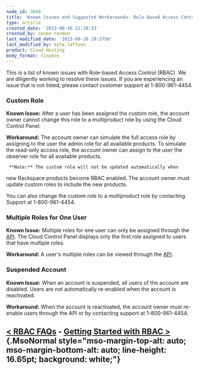 ```yaml
---
node_id: 3648
title: 'Known Issues and Suggested Workarounds: Role-Based Access Control (RBAC)'
type: article
created_date: '2013-08-16 21:20:33'
created_by: renee.rendon
last_modified_date: '2013-09-26 19:3758'
last_modified_by: kyle.laffoon
product: Cloud Hosting
body_format: tinymce
---
```


This is a list of known issues with Role-based Access Control (RBAC). We
are diligently working to resolve these issues. If you are experiencing
an issue that is not listed, please contact customer support at
1-800-961-4454.

### Custom Role 

**Known Issue:** After a user has been assigned the custom role, the
account owner cannot change this role to a multiproduct role by using
the Cloud Control Panel. 

**Workaround:** The account owner can simulate the full access role by
assigning to the user the admin role for all available products. To
simulate the read-only access role, the account owner can assign to the
user the observer role for all available products. 

     **Note:** The custom role will not be updated automatically when
new Rackspace products become RBAC enabled. The account owner must
update custom roles to include the new products.

You can also change the custom role to a multiproduct role by contacting
Support at 1-800-961-4454.    

### Multiple Roles for One User

**Known Issue:** Multiple roles for one user can only be assigned
through the [API](http://docs.rackspace.com/). The Cloud Control Panel
displays only the first role assigned to users that have multiple
roles. 

**Workaround:** A user's multiple roles can be viewed through the
[API](http://docs.rackspace.com/).

### Suspended Account

**Known Issue:** When an account is suspended, all users of the account
are disabled. Users are not automatically re-enabled when the account is
reactivated.

**Workaround:** When the account is reactivated, the account owner must
re-enable users through the API or by contacting support at
1-800-961-4454. 

 [\< RBAC FAQs](http://www.rackspace.com/knowledge_center/article/faq-role-based-access-control-rbac)    -    [Getting Started with RBAC \>](http://www.rackspace.com/knowledge_center/article/getting-started-with-role-based-access-control-rbac-0) {.MsoNormal style="mso-margin-top-alt: auto; mso-margin-bottom-alt: auto; line-height: 16.65pt; background: white;"}
-----------------------------------------------------------------------------------------------------------------------------------------------------------------------------------------------------------------------------------------------------


